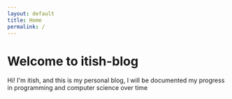 ```yaml
---
layout: default
title: Home
permalink: /
---
```


# Welcome to itish-blog

Hi! I'm itish, and this is my personal blog, I will be documented my progress in programming and computer science over time

